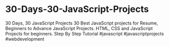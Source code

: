 # 30-Days-30-JavaScript-Projects
30 Days, 30 JavaScript Projects 30 Best JavaScript projects for Resume, Beginners to Advance JavaScript Projects. HTML, CSS and JavaScript Projects for beginners. Step By Step Tutorial #javascript #javascriptprojects #webdevelopment
